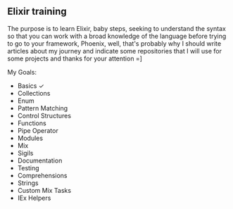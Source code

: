 ## Elixir training


The purpose is to learn Elixir, baby steps, seeking to understand the syntax
so that you can work with a broad knowledge of the language before trying to 
go to your framework, Phoenix, well, that's probably why I should write articles
about my journey and indicate some repositories that I will use for some projects
and thanks for your attention =]

My Goals:

- Basics ✓
- Collections
- Enum
- Pattern Matching
- Control Structures
- Functions
- Pipe Operator
- Modules
- Mix
- Sigils
- Documentation
- Testing
- Comprehensions
- Strings
- Custom Mix Tasks
- IEx Helpers